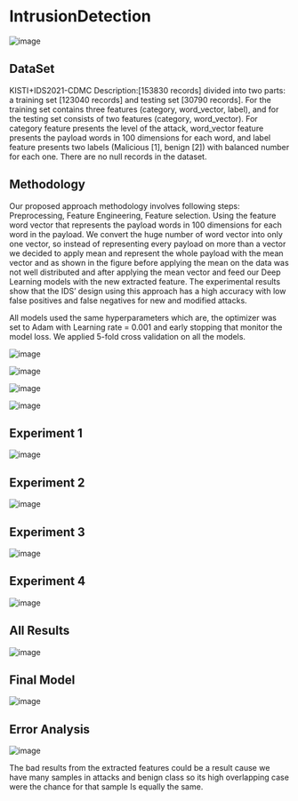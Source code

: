 # IntrusionDetection
![image](https://user-images.githubusercontent.com/109751694/209487319-4c020afe-7292-4f94-bd77-5e6a85f4c49e.png)

## DataSet 
KISTI+IDS2021-CDMC
Description:[153830 records] divided into two parts: a training set [123040 records] and testing set [30790 records]. For the training set contains three features (category, word_vector, label), and for the testing set consists of two features (category, word_vector). For category feature presents the level of the attack, word_vector feature presents the payload words in 100 dimensions for each word, and label feature presents two labels (Malicious [1], benign [2]) with balanced number for each one. There are no null records in the dataset.

## Methodology
Our proposed approach methodology involves following steps: 
	Preprocessing, Feature Engineering, Feature selection.
Using the feature word vector that represents the payload words in 100 dimensions for each word in the payload. We convert the huge number of word vector into only one vector, so instead of representing every payload on more than a vector we decided to apply mean and represent the whole payload with the mean vector and as shown in the figure before applying the mean on the data was not well distributed and after applying the mean vector and feed our Deep Learning models with the new extracted feature.
The experimental results show that the IDS’ design using this approach has a high accuracy with low false positives and false negatives for new and modified attacks.

All models used the same hyperparameters which are, the optimizer was set to Adam with Learning rate = 0.001 and early stopping that monitor the model loss. We applied 5-fold cross validation on all the models.

![image](https://user-images.githubusercontent.com/109751694/209487870-e250fccf-b44a-4dba-97c3-06c8e9772ae9.png)

![image](https://user-images.githubusercontent.com/109751694/209487891-d114c362-5fd4-480a-823a-e3863c6f6419.png)

![image](https://user-images.githubusercontent.com/109751694/209487911-729fcd46-30c8-48c8-904c-8311a157ddc4.png)

![image](https://user-images.githubusercontent.com/109751694/209487943-66d207b3-dcb5-42a0-b775-e19909eeb92e.png)

## Experiment 1 
![image](https://user-images.githubusercontent.com/109751694/209487958-b4f8e802-c7e0-4639-ab5c-a23c94a4d195.png)
## Experiment 2 
![image](https://user-images.githubusercontent.com/109751694/209487982-1d346e88-9559-4d80-85e4-1298dc01a2d1.png)
## Experiment 3
![image](https://user-images.githubusercontent.com/109751694/209487993-5426c609-8c01-4062-898d-5e30a2050452.png)
## Experiment 4
![image](https://user-images.githubusercontent.com/109751694/209487997-a6b4997e-a55e-47fe-9356-1f68b09f4447.png)

## All Results
![image](https://user-images.githubusercontent.com/109751694/209488040-6df8d4f3-4773-431c-bed9-3c84d98f1446.png)

## Final Model 
![image](https://user-images.githubusercontent.com/109751694/209488058-fcc776ef-e11f-435e-ac8d-ecb8039dd009.png)

## Error Analysis 
![image](https://user-images.githubusercontent.com/109751694/209488089-a7f46615-bcac-4483-a4f8-c41003aa70bd.png)

The bad results from the extracted features could be a result cause we have many samples in attacks and benign class so its high overlapping case were the chance for that sample Is equally the same.
